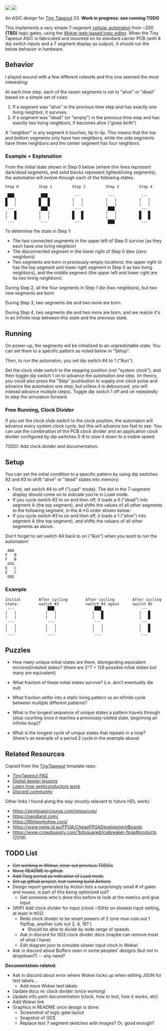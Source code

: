 ![](../../workflows/gds/badge.svg) ![](../../workflows/docs/badge.svg)

An ASIC design for [Tiny Tapeout](https://tinytapeout.com) 03. **Work in progress: see running TODO**

This implements a very simple 7-segment [cellular automaton](https://en.wikipedia.org/wiki/Cellular_automaton) from ~200 **(TBD)** logic gates, using the [Wokwi web-based logic editor](https://tinytapeout.com/digital_design/wokwi/). When the Tiny Tapeout ASIC is fabricated and mounted on its standard carrier PCB (with 8 dip switch inputs and a 7 segment display as output), it should run the below behavior in hardware.

## Behavior

I played around with a few different rulesets and this one seemed the most interesting:

At each time step, each of the seven segments is set to "alive" or "dead" based on a simple set of rules:
1) If a segment was "alive" in the previous time step and has exactly one living neighbor, it survives.
2) If a segment was "dead" (or "empty") in the previous time step and has exactly two living neighbors, if becomes alive ("gives birth")

A "neighbor" is any segment it touches, tip to tip. This means that the top and bottom segments only have two neighbors, while the side segments have three neighbors and the center segment has four neighbors.

### Example + Explanation

From the initial state shown in Step 0 below (where thin lines represent dark/dead segments, and solid blocks represent lighted/living segments), the automaton will evolve through each of the following states:
```
Step 0         Step 1         Step 2         Step 3         Step 4

 ███            ███            ---            ---            --- 
█   |          █   █          |   |          |   |          |   |          
█   |          █   █          |   |          |   |          |   |   
 ---            ███            ---            ███            --- 
|   █          |   |          █   █          |   |          █   █
|   █          |   |          █   █          |   |          █   █
 ---            ---            ---            ███            ---
```
To determine the state in Step 1:
* The two connected segments in the upper left of Step 0 survive (as they each have one living neighbor)
* The disconnected segment in the lower right of Step 0 dies (zero neighbors)
* Two segments are born in previously-empty locations: the upper right (it has the top segment and lower right segment in Step 0 as two living neighbors), and the middle segment (the upper left and lower right are its two living neighbors).

During Step 2, all the four segments in Step 1 die (two neighbors), but two new segments are born.

During Step 3, two segments die and two more are born.

During Step 4, two segments die and two more are born, and we realize it's in an infinite loop between this state and the previous state.

## Running

On power-up, the segments will be initialized to an unpredictable state.
You can set them to a specific pattern as noted below in "Setup".

Then, to run the automaton, you set dip switch #4 to 1 ("Run").

Set the clock slide switch to the stepping position (not "system clock"), and then toggle dip switch 1 on to advance the automaton one step.
(in theory, you could also press the "Step" pushbutton to supply one clock pulse and advance the automaton one step, but unless it is debounced, you will instead advance multiple steps). Toggle dip switch 1 off and on repeatedly to step the simulation forward.

### Free Running, Clock Divider

If you set the clock slide switch to the clock position, the automaton will advance every system clock cycle, but this will advance too fast to see. You can use the combination of the PCB clock divider and an application clock divider configured by dip switches 5-8 to slow it down to a visible speed.

*TODO:* Add clock divider and documentation.

## Setup

You can set the initial condition to a specific pattern by using dip switches #2 and #3 to shift "alive" or "dead" states into memory:
* First, set switch #4 to off ("Load" mode). The dot in the 7-segment display should come on to indicate you're in Load mode.
* If you cycle switch #2 to on and then off, it loads a 0 ("dead") into segment A (the top segment), and shifts the values of all other segments to the following segment, in the A->G order shown below:
* If you cycle switch #3 to on and then off, it loads a 1 ("alive") into segment A (the top segment), and shifts the valuers of all other segments as above.

Don't forget to set switch #4 back to on ("Run") when you want to run the automaton!

```
 AAA
F   B 
F   B 
 GGG
E   C
E   C
 DDD
```

### Example

```
Initial        After cycling        After cycling        After cycling
state:         switch #3            switch #3 again      switch #2
 ---               ███                  ███                  ---           
|   |             |   |                |   █                |   █           
|   |             |   |                |   █                |   █           
 ---               ---                  ---                  ---                 
|   |             |   |                |   |                |   █                       
|   |             |   |                |   |                |   █                       
 ---               ---                  ---                  ---                 
```

## Puzzles

* How many unique initial states are there, disregarding equivalent mirrored/rotated states? (there are 2^7 = 128 possible initial states but many are equivalent)

* What fraction of these initial states survive? (i.e. don't eventually die out)

* What fraction settle into a static living pattern vs an infinite cycle between multiple different patterns?

* What is the longest sequence of unique states a pattern travels through (stop counting once it reaches a previously-visited state, beginning an infinite loop)?

* What is the longest cycle of unique states that repeats in a loop? (there's an example of a period 2 cycle in the example above)

## Related Resources

Copied from the [TinyTapeout](https://tinytapeout.com) template repo:
* [TinyTapeout FAQ](https://tinytapeout.com/faq/)
* [Digital design lessons](https://tinytapeout.com/digital_design/)
* [Learn how semiconductors work](https://tinytapeout.com/siliwiz/)
* [Discord community](https://discord.gg/rPK2nSjxy8)

Other links I found along the way (mostly relevant to future HDL work):
* https://zerotoasiccourse.com/resources/
* https://nandland.com/
* https://8bitworkshop.com/
* https://www.joelw.id.au/FPGA/CheapFPGADevelopmentBoards
* https://www.crowdsupply.com/1bitsquared/icebreaker-fpga#products (2019)

## TODO List

* ~~Get working in Wokwi, clear out previous TODOs~~
* ~~Move README to github~~
* ~~Add 7seg period as indication of Load mode~~
* ~~Set up github project, test running build Actions~~
* Design report generated by Action lists a surprisingly small # of gates and muxes, is part of this being optimized out?
  * Get someone who's done this before to look at the metrics and give input
* (WIP) Add clock divider for input (clock ~50Hz on slowest input setting, at least in tt02)
  * Redo clock divider to be smart powers of 2 (one mux cuts out 1 flipflop, another cuts out 2, 4, 16? )
    * Should be able to divide by wide range of speeds
  * Ask in discord for tt03 clock divider docs (maybe can remove most of what I have)
  * Edit diagram.json to simulate slower input clock in Wokwi
* Ask in discord about Buffers seen in some peoples' designs (but not in dropdown?) -- any need?

**Documentation-related:**
* Ask in discord about error where Wokwi locks up when editing JSON for text labels...
  * Add more Wokwi text labels
* Update docs re: clock divider (once working)
* Update info.yaml documentation (clock, how to test, how it works, etc)
* Add Wokwi link
* Graphics in README once design is done:
  * Screenshot of logic gate layout
  * Snapshot of GDS
  * Replace text 7 segment sketches with images? Or, good enough?


